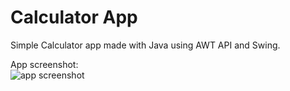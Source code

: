 # Calculator App

Simple Calculator app made with Java using AWT API and Swing.

App screenshot:
<br>
![app screenshot](https://imgur.com/a/UZkqhIC)
